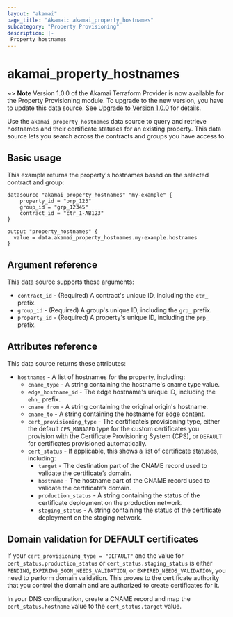 ```yaml
---
layout: "akamai"
page_title: "Akamai: akamai_property_hostnames"
subcategory: "Property Provisioning"
description: |-
 Property hostnames
---
```


# akamai_property_hostnames

~> **Note** Version 1.0.0 of the Akamai Terraform Provider is now available for the Property Provisioning module. To upgrade to the new version, you have to update this data source. See [Upgrade to Version 1.0.0](../guides/1.0_migration.md) for details.

Use the `akamai_property_hostnames` data source to query and retrieve hostnames and their certificate statuses for an existing property. This data source lets you search across the contracts and groups you have access to.

## Basic usage

This example returns the property's hostnames based on the selected contract and group:

```hcl
datasource "akamai_property_hostnames" "my-example" {
    property_id = "prp_123"
    group_id = "grp_12345"
    contract_id = "ctr_1-AB123"
}

output "property_hostnames" {
  value = data.akamai_property_hostnames.my-example.hostnames
}
```

## Argument reference

This data source supports these arguments:

* `contract_id` - (Required) A contract's unique ID, including the `ctr_` prefix.
* `group_id` - (Required) A group's unique ID, including the `grp_` prefix.
* `property_id` - (Required) A property's unique ID, including the `prp_` prefix.

## Attributes reference

This data source returns these attributes:

* `hostnames` - A list of hostnames for the property, including:
  * `cname_type` - A string containing the hostname's cname type value.
  * `edge_hostname_id` - The edge hostname's unique ID, including the `ehn_` prefix.
  * `cname_from` - A string containing the original origin's hostname.
  * `cname_to` - A string containing the hostname for edge content.
  * `cert_provisioning_type` - The certificate’s provisioning type, either the default `CPS_MANAGED` type for the custom certificates you provision with the Certificate Provisioning System (CPS), or `DEFAULT` for certificates provisioned automatically.
  * `cert_status` - If applicable, this shows a list of certificate statuses, including:
    * `target` - The destination part of the CNAME record used to validate the certificate’s domain.
    * `hostname` - The hostname part of the CNAME record used to validate the certificate’s domain.
    * `production_status` - A string containing the status of the certificate deployment on the production network.
    * `staging_status` - A string containing the status of the certificate deployment on the staging network.

## Domain validation for DEFAULT certificates

If your `cert_provisioning_type = "DEFAULT"` and the value for `cert_status.production_status` or `cert_status.staging_status` is either `PENDING`, `EXPIRING_SOON_NEEDS_VALIDATION`, or `EXPIRED_NEEDS_VALIDATION`, you need to perform domain validation. This proves to the certificate authority that you control the domain and are authorized to create certificates for it.

In your DNS configuration, create a CNAME record and map the `cert_status.hostname` value to the `cert_status.target` value.
